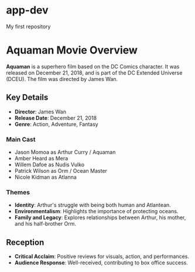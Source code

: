 # app-dev
My first repository
# Aquaman Movie Overview

**Aquaman** is a superhero film based on the DC Comics character. It was released on December 21, 2018, and is part of the DC Extended Universe (DCEU). The film was directed by James Wan.

## Key Details
- **Director**: James Wan
- **Release Date**: December 21, 2018
- **Genre**: Action, Adventure, Fantasy

### Main Cast
- Jason Momoa as Arthur Curry / Aquaman
- Amber Heard as Mera
- Willem Dafoe as Nudis Vulko
- Patrick Wilson as Orm / Ocean Master
- Nicole Kidman as Atlanna

### Themes
- **Identity**: Arthur's struggle with being both human and Atlantean.
- **Environmentalism**: Highlights the importance of protecting oceans.
- **Family and Legacy**: Explores relationships between Arthur, his mother, and his half-brother Orm.

## Reception
- **Critical Acclaim**: Positive reviews for visuals, action, and performances.
- **Audience Response**: Well-received, contributing to box office success.
